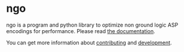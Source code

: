 # ngo

ngo is a program and python library to optimize non ground logic ASP encodings for performance.
Please read [the documentation](https://potassco.org/ngo/).

You can get more information about [contributing](CONTRIBUTING.md) and [development](DEVELOPMENT.md).

